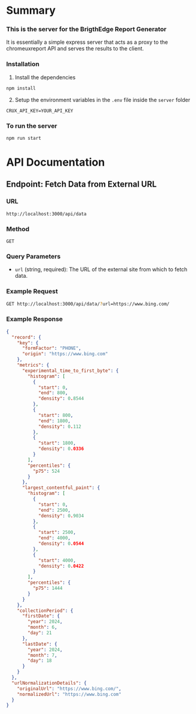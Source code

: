 # Summary

### This is the server for the BrigthEdge Report Generator

It is essentially a simple express server that acts as a proxy to the chromeuxreport API and serves the results to the client.

### Installation

1. Install the dependencies

```bash
npm install
```

2. Setup the environment variables in the `.env` file inside the `server` folder

```.env
CRUX_API_KEY=YOUR_API_KEY
```

### To run the server

```bash
npm run start
```

# API Documentation

## Endpoint: Fetch Data from External URL

### URL

`http://localhost:3000/api/data`

### Method

`GET`

### Query Parameters

- `url` (string, required): The URL of the external site from which to fetch data.

### Example Request

```bash
GET http://localhost:3000/api/data/?url=https://www.bing.com/
```

### Example Response

```json
{
  "record": {
    "key": {
      "formFactor": "PHONE",
      "origin": "https://www.bing.com"
    },
    "metrics": {
      "experimental_time_to_first_byte": {
        "histogram": [
          {
            "start": 0,
            "end": 800,
            "density": 0.8544
          },
          {
            "start": 800,
            "end": 1800,
            "density": 0.112
          },
          {
            "start": 1800,
            "density": 0.0336
          }
        ],
        "percentiles": {
          "p75": 524
        }
      },
      "largest_contentful_paint": {
        "histogram": [
          {
            "start": 0,
            "end": 2500,
            "density": 0.9034
          },
          {
            "start": 2500,
            "end": 4000,
            "density": 0.0544
          },
          {
            "start": 4000,
            "density": 0.0422
          }
        ],
        "percentiles": {
          "p75": 1444
        }
      }
    },
    "collectionPeriod": {
      "firstDate": {
        "year": 2024,
        "month": 6,
        "day": 21
      },
      "lastDate": {
        "year": 2024,
        "month": 7,
        "day": 18
      }
    }
  },
  "urlNormalizationDetails": {
    "originalUrl": "https://www.bing.com/",
    "normalizedUrl": "https://www.bing.com"
  }
}
```
